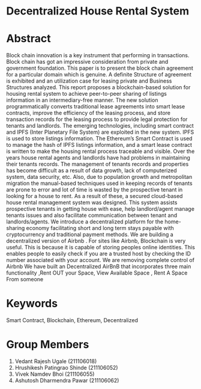 # Decentralized House Rental System
# Abstract
Block chain innovation is a key instrument that performing in transactions. Block chain has got
an impressive consideration from private and government foundation. This paper is to present
the block chain agreement for a particular domain which is genuine. A definite Structure
of agreement is exhibited and an utilization case for leasing private and Business Structures
analyzed. This report proposes a blockchain-based solution for housing rental system to achieve
peer-to-peer sharing of listings information in an intermediary-free manner. The new solution
programmatically converts traditional lease agreements into smart lease contracts, improve the
efficiency of the leasing process, and store transaction records for the leasing process to provide
legal protection for tenants and landlords. The emerging technologies, including smart contract
and IPFS (Inter Planetary File System) are exploited in the new system. IPFS is used to store
listings information. The Ethereum’s Smart Contract is used to manage the hash of IPFS
listings information, and a smart lease contract is written to make the housing rental process
traceable and visible.
Over the years house rental agents and landlords have had problems in maintaining their tenants
records. The management of tenants records and properties has become difficult as a result of
data growth, lack of computerized system, data security, etc. Also, due to population growth
and metropolitan migration the manual-based techniques used in keeping records of tenants
are prone to error and lot of time is wasted by the prospective tenant in looking for a house to
rent. As a result of these, a secured cloud-based house rental management system was designed.
This system assists prospective tenants in getting house with ease, help landlord/agent manage
tenants issues and also facilitate communication between tenant and landlords/agents. We
introduce a decentralized platform for the home-sharing economy facilitating short and long
term stays payable with cryptocurrency and traditional payment methods. We are building
a decentralized version of Airbnb . For sites like Airbnb, Blockchain is very useful. This is
because it is capable of storing peoples online identities. This enables people to easily check
if you are a trusted host by checking the ID number associated with your account. We are
removing complete control of Airbnb We have built an Decentralized AirBnB that incorporates
three main functionality ,Rent OUT your Space, View Available Space , Rent A Space From
someone

# Keywords
Smart Contract, Blockchain, Ethereum, Decentralized

# Group Members 
1. Vedant Rajesh Ugale (211106018)
2. Hrushikesh Patingrao Shinde (211106052)
3. Vivek Namdev Bhoi (211106055)
4. Ashutosh Dharmendra Pawar (211106062)
